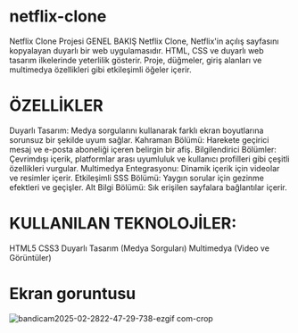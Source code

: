 # netflix-clone
Netflix Clone Projesi GENEL BAKIŞ Netflix Clone, Netflix'in açılış sayfasını kopyalayan duyarlı bir web uygulamasıdır. HTML, CSS ve duyarlı web tasarım ilkelerinde yeterlilik gösterir. Proje, düğmeler, giriş alanları ve multimedya özellikleri gibi etkileşimli öğeler içerir.


# ÖZELLİKLER
Duyarlı Tasarım: Medya sorgularını kullanarak farklı ekran boyutlarına sorunsuz bir şekilde uyum sağlar. Kahraman Bölümü: Harekete geçirici mesaj ve e-posta aboneliği içeren belirgin bir afiş. Bilgilendirici Bölümler: Çevrimdışı içerik, platformlar arası uyumluluk ve kullanıcı profilleri gibi çeşitli özellikleri vurgular. Multimedya Entegrasyonu: Dinamik içerik için videolar ve resimler içerir. Etkileşimli SSS Bölümü: Yaygın sorular için gezinme efektleri ve geçişler. Alt Bilgi Bölümü: Sık erişilen sayfalara bağlantılar içerir.

# KULLANILAN TEKNOLOJİLER:
HTML5 CSS3 Duyarlı Tasarım (Medya Sorguları) Multimedya (Video ve Görüntüler)



# Ekran goruntusu

![bandicam2025-02-2822-47-29-738-ezgif com-crop](https://github.com/user-attachments/assets/435ba84e-f5af-40ec-8f88-64cee6a1b58d)

